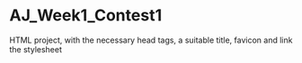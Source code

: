 # AJ_Week1_Contest1
HTML project, with the necessary head tags, a suitable title, favicon and link the stylesheet

